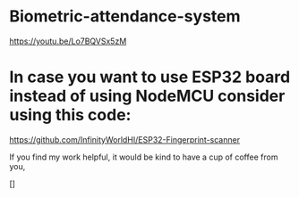 # Biometric-attendance-system

https://youtu.be/Lo7BQVSx5zM

# In case you want to use ESP32 board instead of using NodeMCU consider using this code:

https://github.com/InfinityWorldHI/ESP32-Fingerprint-scanner


If you find my work helpful, it would be kind to have a cup of coffee from you,


[<script type="text/javascript" src="https://cdnjs.buymeacoffee.com/1.0.0/button.prod.min.js" data-name="bmc-button" data-slug="1rp8CJx" data-color="#40DCA5" data-emoji=""  data-font="Cookie" data-text="Buy me a coffee" data-outline-color="#000000" data-font-color="#ffffff" data-coffee-color="#FFDD00" ></script>]
